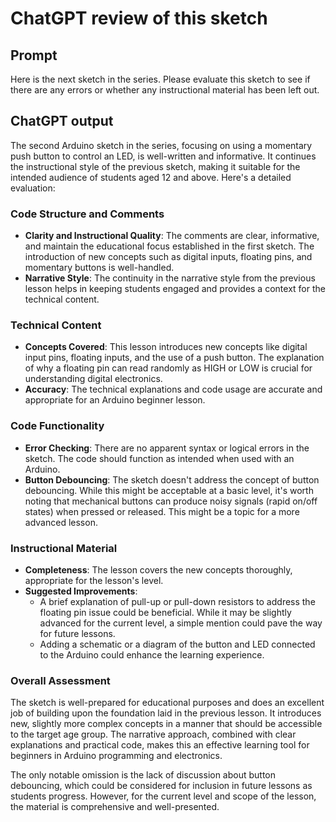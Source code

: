 # ChatGPT review of this sketch

## Prompt
Here is the next sketch in the series.  Please evaluate this sketch to see if there are any errors or whether any instructional material has been left out.

## ChatGPT output
The second Arduino sketch in the series, focusing on using a momentary push button to control an LED, is well-written and informative. It continues the instructional style of the previous sketch, making it suitable for the intended audience of students aged 12 and above. Here's a detailed evaluation:

### Code Structure and Comments
- **Clarity and Instructional Quality**: The comments are clear, informative, and maintain the educational focus established in the first sketch. The introduction of new concepts such as digital inputs, floating pins, and momentary buttons is well-handled.
- **Narrative Style**: The continuity in the narrative style from the previous lesson helps in keeping students engaged and provides a context for the technical content.

### Technical Content
- **Concepts Covered**: This lesson introduces new concepts like digital input pins, floating inputs, and the use of a push button. The explanation of why a floating pin can read randomly as HIGH or LOW is crucial for understanding digital electronics.
- **Accuracy**: The technical explanations and code usage are accurate and appropriate for an Arduino beginner lesson.

### Code Functionality
- **Error Checking**: There are no apparent syntax or logical errors in the sketch. The code should function as intended when used with an Arduino.
- **Button Debouncing**: The sketch doesn't address the concept of button debouncing. While this might be acceptable at a basic level, it's worth noting that mechanical buttons can produce noisy signals (rapid on/off states) when pressed or released. This might be a topic for a more advanced lesson.

### Instructional Material
- **Completeness**: The lesson covers the new concepts thoroughly, appropriate for the lesson's level.
- **Suggested Improvements**: 
  - A brief explanation of pull-up or pull-down resistors to address the floating pin issue could be beneficial. While it may be slightly advanced for the current level, a simple mention could pave the way for future lessons.
  - Adding a schematic or a diagram of the button and LED connected to the Arduino could enhance the learning experience.

### Overall Assessment
The sketch is well-prepared for educational purposes and does an excellent job of building upon the foundation laid in the previous lesson. It introduces new, slightly more complex concepts in a manner that should be accessible to the target age group. The narrative approach, combined with clear explanations and practical code, makes this an effective learning tool for beginners in Arduino programming and electronics.

The only notable omission is the lack of discussion about button debouncing, which could be considered for inclusion in future lessons as students progress. However, for the current level and scope of the lesson, the material is comprehensive and well-presented.